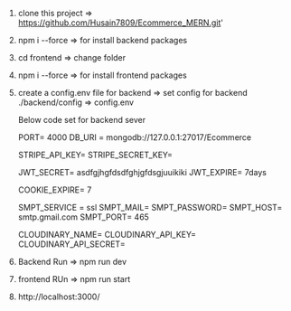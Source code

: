 <!-- project installation process -->

1. clone this project => https://github.com/Husain7809/Ecommerce_MERN.git'

2. npm i --force => for install backend packages

3. cd frontend => change folder

4. npm i --force => for install frontend packages

5. create a config.env file for backend =>  set config for backend
    ./backend/config => config.env

    Below code set for backend sever
    <!-- config.env setup for backend -->
    PORT= 4000 
    DB_URI = mongodb://127.0.0.1:27017/Ecommerce

    STRIPE_API_KEY= 
    STRIPE_SECRET_KEY= 

    JWT_SECRET= asdfgjhgfdsdfghjgfdsgjuuikiki
    JWT_EXPIRE= 7days

    COOKIE_EXPIRE= 7

    SMPT_SERVICE = ssl
    SMPT_MAIL= 
    SMPT_PASSWORD= 
    SMPT_HOST= smtp.gmail.com
    SMPT_PORT= 465

    CLOUDINARY_NAME=
    CLOUDINARY_API_KEY= 
    CLOUDINARY_API_SECRET= 

6. Backend Run => npm run dev

7. frontend RUn => npm run start

8. http://localhost:3000/
